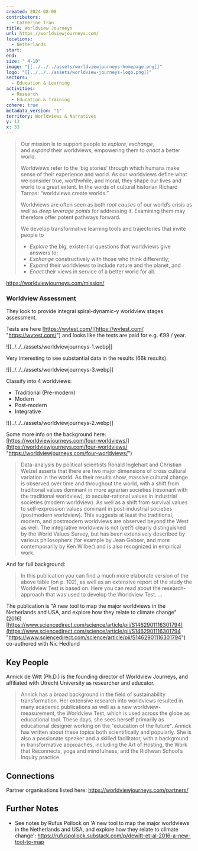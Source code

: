 ```yaml
---
created: 2024-08-08
contributors:
  - Catherine Tran
title: Worldview Journeys
url: https://worldviewjourneys.com/
locations:
  - Netherlands
start: 
end: 
size: " 4-10"
image: "[[../../../assets/worldviewjourneys-homepage.png]]"
logo: "[[../../../assets/worldview-journeys-logo.png]]"
sectors:
  - Education & Learning
activities:
  - Research
  - Education & Training
cohere: true
metadata_version: "1"
territory: Worldviews & Narratives
y: 13
x: 33
---
```

>Our mission is to support people to _explore_, _exchange_, and _expand_ their worldviews, empowering them to _enact_ a better world.
>
>_Worldviews_ refer to the ‘big stories’ through which humans make sense of their experience and world. As our worldviews define what we consider true, worthwhile, and moral, they shape our lives and world to a great extent. In the words of cultural historian Richard Tarnas: “worldviews create worlds.”
>
>Worldviews are often seen as both _root causes_ of our world’s crisis as well as _deep leverage points_ for addressing it. Examining them may therefore offer potent pathways forward.
>
>We develop transformative learning tools and trajectories that invite people to
>
>- _Explore_ the big, existential questions that worldviews give answers to;
>- _Exchange_ constructively with those who think differently;
>- _Expand_ their worldviews to include nature and the planet, and
>- _Enact_ their views in service of a better world for all.

https://worldviewjourneys.com/mission/

### Worldview Assessment

They look to provide integral spiral-dynamic-y worldview stages assessment.

Tests are here [https://wvtest.com/](https://wvtest.com/ "https://wvtest.com/") and looks like the tests are paid for e.g. €99 / year.

![[../../../assets/worldviewjourneys-1.webp]]

Very interesting to see substantial data in the results (66k results). 

![[../../../assets/worldviewjourneys-3.webp]]

Classify into 4 worldviews:

- Traditional (Pre-modern)
- Modern
- Post-modern
- Integrative

![[../../../assets/worldviewjourneys-2.webp]]

Some more info on the background here: [https://worldviewjourneys.com/four-worldviews/](https://worldviewjourneys.com/four-worldviews/ "https://worldviewjourneys.com/four-worldviews/")

> Data-analysis by political scientists Ronald Inglehart and Christian Welzel asserts that there are two major dimensions of cross cultural variation in the world. As their results show, massive cultural change is observed over time and throughout the world, with a shift from traditional values dominant in more agrarian societies (resonant with the traditional worldview), to secular-rational values in industrial societies (modern worldview). As well as a shift from survival values to self-expression values dominant in post-industrial societies (postmodern worldview). This suggests at least the traditional, modern, and postmodern worldviews are observed beyond the West as well. The integrative worldview is not (yet?) clearly distinguished by the World Values Survey, but has been extensively described by various philosophers (for example by Jean Gebser, and more contemporarily by Ken Wilber) and is also recognized in empirical work.

And for full background:

> In this publication you can find a much more elaborate version of the above table (on p. 102), as well as an extensive report of the study the Worldview Test is based on. Here you can read about the research-approach that was used to develop the Worldview Test. ...

The publication is "A new tool to map the major worldviews in the Netherlands and USA, and explore how they relate to climate change" (2016) [https://www.sciencedirect.com/science/article/pii/S1462901116301794](https://www.sciencedirect.com/science/article/pii/S1462901116301794 "https://www.sciencedirect.com/science/article/pii/S1462901116301794") co-authored with Nic Hedlund

## Key People

Annick de Witt (Ph.D.) is the founding director of Worldview Journeys, and affiliated with Utrecht University as researcher and educator.

>Annick has a broad background in the field of sustainability transformation. Her extensive research into worldviews resulted in many academic publications as well as a new worldview-measurement, the Worldview Test, which is used across the globe as educational tool. These days, she sees herself primarily as educational designer working on the "education of the future". Annick has written about these topics both scientifically and popularly. She is also a passionate speaker and a skilled facilitator, with a background in transformative approaches, including the Art of Hosting, the Work that Reconnects, yoga and mindfulness, and the Ridhwan School’s Inquiry practice.

## Connections

Partner organisations listed here: https://worldviewjourneys.com/partners/

## Further Notes

- See notes by Rufus Pollock on 'A new tool to map the major worldviews in the Netherlands and USA, and explore how they relate to climate change': https://rufuspollock.substack.com/p/dewitt-et-al-2016-a-new-tool-to-map









